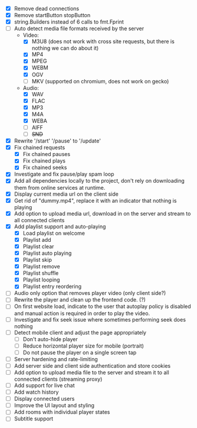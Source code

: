 - [x] Remove dead connections
- [x] Remove startButton stopButton
- [x] string.Builders instead of 6 calls to fmt.Fprint
- [ ] Auto detect media file formats received by the server
    - Video:
        - [x] M3U8 (does not work with cross site requests, but there is nothing we can do about it)
        - [x] MP4
        - [x] MPEG
        - [x] WEBM
        - [x] OGV
        - [ ] MKV (supported on chromium, does not work on gecko)
    - Audio:
        - [x] WAV
        - [x] FLAC
        - [x] MP3
        - [x] M4A
        - [x] WEBA
        - [ ] AIFF
        - [ ] ~~SND~~
- [x] Rewrite '/start' '/pause' to '/update'
- [x] Fix chained requests
    - [x] Fix chained pauses
    - [x] Fix chained plays
    - [x] Fix chained seeks
- [x] Investigate and fix pause/play spam loop
- [x] Add all dependencies locally to the project, don't rely on downloading them from online services at runtime.
- [x] Display current media url on the client side
- [x] Get rid of "dummy.mp4", replace it with an indicator that nothing is playing
- [x] Add option to upload media url, download in on the server and stream to all connected clients
- [x] Add playlist support and auto-playing
    - [x] Load playlist on welcome
    - [x] Playlist add
    - [x] Playlist clear
    - [x] Playlist auto playing
    - [x] Playlist skip
    - [x] Playlist remove
    - [x] Playlist shuffle
    - [x] Playlist looping
    - [x] Playlist entry reordering
- [ ] Audio only option that removes player video (only client side?)
- [ ] Rewrite the player and clean up the frontend code. (?)
- [ ] On first website load, indicate to the user that autoplay policy is disabled and manual action is required in order to play the video.
- [ ] Investigate and fix seek issue where sometimes performing seek does nothing
- [ ] Detect mobile client and adjust the page appropriately
    - [ ] Don't auto-hide player
    - [ ] Reduce horizontal player size for mobile (portrait)
    - [ ] Do not pause the player on a single screen tap
- [ ] Server hardening and rate-limiting
- [ ] Add server side and client side authentication and store cookies
- [ ] Add option to upload media file to the server and stream it to all connected clients (streaming proxy)
- [ ] Add support for live chat
- [ ] Add watch history
- [ ] Display connected users
- [ ] Improve the UI layout and styling
- [ ] Add rooms with individual player states
- [ ] Subtitle support
